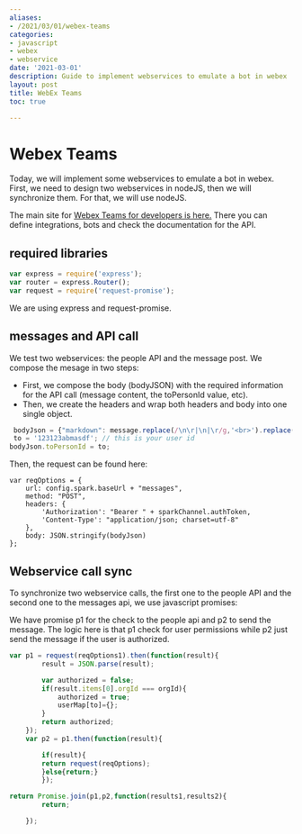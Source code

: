 ```yaml
---
aliases:
- /2021/03/01/webex-teams
categories:
- javascript 
- webex 
- webservice
date: '2021-03-01'
description: Guide to implement webservices to emulate a bot in webex
layout: post
title: WebEx Teams
toc: true

---
```


# Webex Teams
Today, we will implement some webservices to emulate a bot in webex. First, we need to design two webservices in nodeJS, then we will synchronize them. For that, we will use nodeJS.

The main site for [Webex Teams for developers is here.](https://developer.webex.com/) There you can define integrations, bots and check the documentation for the API.

## required libraries

```javascript
var express = require('express');
var router = express.Router();
var request = require('request-promise');
```

We are using express and request-promise.


## messages and API call
We test two webservices: the people API and the message post.
We compose the mesage in two steps:
 - First, we compose the body (bodyJSON) with the required information for the API call (message content, the toPersonId value, etc).
 - Then, we create the headers and wrap both headers and body into one single object.

```javascript
 bodyJson = {"markdown": message.replace(/\n\r|\n|\r/g,'<br>').replace(/-/g,"&#45;")};
 to = '123123abmasdf'; // this is your user id
bodyJson.toPersonId = to;
```

Then, the request can be found here:

```javscript
var reqOptions = {
    url: config.spark.baseUrl + "messages",
    method: "POST",
    headers: {
        'Authorization': "Bearer " + sparkChannel.authToken,
        'Content-Type': "application/json; charset=utf-8"
    },
    body: JSON.stringify(bodyJson)
};

```

## Webservice call sync
To synchronize two webservice calls, the first one to the people API and the second one to the messages api, we use javascript promises:

We have promise p1 for the check to the people api and p2 to send the message.
The logic here is that p1 check for user permissions while p2 just send the message if the user is authorized.

```javascript
var p1 = request(reqOptions1).then(function(result){
		result = JSON.parse(result);

		var authorized = false;
		if(result.items[0].orgId === orgId){
			authorized = true;
			userMap[to]={};
		}
		return authorized;
	});
	var p2 = p1.then(function(result){

		if(result){
		return request(reqOptions);
		}else{return;}
		});

return Promise.join(p1,p2,function(results1,results2){
		return;

	});


``` 


